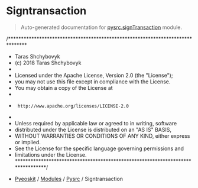 # Signtransaction

> Auto-generated documentation for [pysrc.signTransaction](https://github.com/learnforpractice/pyeoskit/blob/master/pysrc/signTransaction.py) module.

/*******************************************************************************
*   Taras Shchybovyk
*   (c) 2018 Taras Shchybovyk
*
*  Licensed under the Apache License, Version 2.0 (the "License");
*  you may not use this file except in compliance with the License.
*  You may obtain a copy of the License at
*
*      http://www.apache.org/licenses/LICENSE-2.0
*
*  Unless required by applicable law or agreed to in writing, software
*  distributed under the License is distributed on an "AS IS" BASIS,
*  WITHOUT WARRANTIES OR CONDITIONS OF ANY KIND, either express or implied.
*  See the License for the specific language governing permissions and
*  limitations under the License.
********************************************************************************/

- [Pyeoskit](../README.md#pyeoskit-index) / [Modules](../MODULES.md#pyeoskit-modules) / [Pysrc](index.md#pysrc) / Signtransaction
